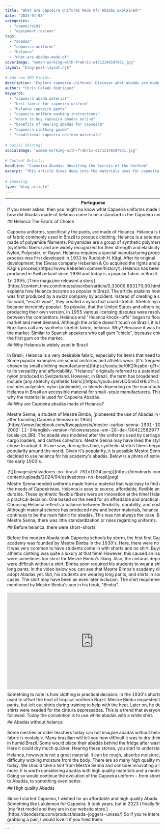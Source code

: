 ```yaml
---
title: "What are Capoeira Uniforms Made Of? Abadás Explained!"
date: "2024-04-03"
categories:
  - "capoeira101"
  - "equipment-reviews"
tags:
  - "abadas"
  - "capoeira-uniforms"
  - "helanca"
  - "what-are-abadas-made-of"
coverImage: "woman-working-with-frabric-e1712148507931.jpg"
layout: "blog-post-layout.njk"

# Add new SEO Fields:
description: "Explore capoeira uniforms! Discover what abadás are made of, including the popular helanca fabric, and why they're essential gear. "
author: "Chris Calado Rodriguez"
keywords:
  - "capoeira abada material"
  - "best fabric for capoeira uniform"
  - "helanca capoeira pants"
  - "capoeira uniform washing instructions"
  - "where to buy capoeira abadas online"
  - "benefits of wearing abadas for capoeira"
  - "capoeira clothing guide"
  - "traditional capoeira uniform materials"

# Social Sharing:
socialImage: "woman-working-with-frabric-e1712148507931.jpg"

# Content Details:
headline: "Capoeira Abadás: Unveiling the Secrets of the Uniform"
excerpt: "This article dives deep into the materials used for capoeira abadás, explaining the benefits of helanca and providing insights into choosing the perfect uniform."

# Indexing:
type: "blog-article"
---
```



<table class="capoeira-table">
    <tr class="header-row">
        <th>Portuguese</th>
        <th>English</th>
    </tr>
    <tr>
        <td>If you never asked, then you might no know what Capoeira uniforms made of. And how did Abadás made of helanca come to be a standard in the Capoeira community?</td>
        <td>If you never asked, then you might no know what Capoeira uniforms made of. And how did Abadás made of helanca come to be a standard in the Capoeira community?</td>
    </tr>
    <tr>
        <td>## Helanca The Fabric of Choice<br><br>Capoeira uniforms, specifically the pants, are made of Helanca. Helanca is the type of fabric commonly used in Brazil to produce clothing. Helanca is a patented yarn made of polyamide filaments. Polyamides are a group of synthetic polymers (synthetic fibers) and are widely recognized for their strength and elasticity. Think Nylon, Polyester, or Rayon. Helanca requires a special manufacturing process. This process was first developed in 1931 by Rudolph H. Kägi. After its original development, the [Swiss company Heberlein & Co acquired the rights and patent to Kägi's process](https://www.heberlein.com/en/history/). Helanca has been produced in Switzerland since 1936 and today is a popular fabric in Brazil.</td>
        <td>## Helanca The Fabric of Choice<br><br>Capoeira uniforms, specifically the pants, are made of Helanca. Helanca is the type of fabric commonly used in Brazil to produce clothing. Helanca is a patented yarn made of polyamide filaments. Polyamides are a group of synthetic polymers (synthetic fibers) and are widely recognized for their strength and elasticity. Think Nylon, Polyester, or Rayon. Helanca requires a special manufacturing process. This process was first developed in 1931 by Rudolph H. Kägi. After its original development, the [Swiss company Heberlein & Co acquired the rights and patent to Kägi's process](https://www.heberlein.com/en/history/). Helanca has been produced in Switzerland since 1936 and today is a popular fabric in Brazil.</td>
    </tr>
    <tr>
        <td>1n 1955, [Time magazine released a story](https://content.time.com/time/subscriber/article/0,33009,893170,00.html) that explains how Helanca became so popular in Brazil. The article explains how Helanca was first produced by a swizz company by accident. Instead of creating a substitute for wool, "ersatz wool", they created a nylon that could stretch. Stretch nylon became incredibly popular. So popular, that the United States and others began producing their own version. In 1955 various licensing disputes were resolved between the competitors. Helanca and "Helanca knock-offs" began to flood the market and meet demand. Although the article doesn't touch on Brazil, it is likely Brazilians call any synthetic stretch fabric, helanca. Why? Because it was the first on the market. Similar to Spanish speakers who call gum "chicle", because chiclets was the first gum on the market.</td>
        <td>1n 1955, [Time magazine released a story](https://content.time.com/time/subscriber/article/0,33009,893170,00.html) that explains how Helanca became so popular in Brazil. The article explains how Helanca was first produced by a swizz company by accident. Instead of creating a substitute for wool, "ersatz wool", they created a nylon that could stretch. Stretch nylon became incredibly popular. So popular, that the United States and others began producing their own version. In 1955 various licensing disputes were resolved between the competitors. Helanca and "Helanca knock-offs" began to flood the market and meet demand. Although the article doesn't touch on Brazil, it is likely Brazilians call any synthetic stretch fabric, helanca. Why? Because it was the first on the market. Similar to Spanish speakers who call gum "chicle", because chiclets was the first gum on the market.</td>
    </tr>
    <tr>
        <td>## Why Helanca is widely used in Brazil<br><br>In Brazil, Helanca is a very desirable fabric, especially for items that need to stretch. Some popular examples are school uniforms and athletic wear. [It's frequently chosen by small clothing manufacturers](https://youtu.be/0K2Ihzabe-g?t=21) due to its versatility and affordability. "Helanca" originally referred to a patented type of nylon produced in Switzerland. However, in Brazil, the term has broadened to include [any stretchy synthetic fabric](https://youtu.be/vLQ0m62kHLc?t=11). This includes polyester, nylon (polymide), or blends depending on the manufacturer. Helanca in Brasil an accessible material for small-scale manufacturers. This is likely why the material is used for Capoeira Abadás.</td>
        <td>## Why Helanca is widely used in Brazil<br><br>In Brazil, Helanca is a very desirable fabric, especially for items that need to stretch. Some popular examples are school uniforms and athletic wear. [It's frequently chosen by small clothing manufacturers](https://youtu.be/0K2Ihzabe-g?t=21) due to its versatility and affordability. "Helanca" originally referred to a patented type of nylon produced in Switzerland. However, in Brazil, the term has broadened to include [any stretchy synthetic fabric](https://youtu.be/vLQ0m62kHLc?t=11). This includes polyester, nylon (polymide), or blends depending on the manufacturer. Helanca in Brasil an accessible material for small-scale manufacturers. This is likely why the material is used for Capoeira Abadás.</td>
    </tr>
    <tr>
        <td>## Why are Capoeira abadás made of Helanca?<br><br>Mestre Senna, a student of Mestre Bimba, [pioneered the use of Abadás in Capoeira after founding Capoeira Senovax in 1955](https://www.facebook.com/ftwcap/posts/mestre-carlos-senna-1931-10-28-2002-11-04english-version-followsnasceu-em-28-de-/304125829775835/?locale=pt_BR). The abadá was modeled after the uniforms used by carriage drivers, cargo loaders, and clothes collectors. Mestre Senna may have liked the style and chose to adopt it. As we saw, during this time, synthetic stretch fibers began to gain popularity around the world. Given it's popularity, it is possible Mestre Senna decided to use helanca for his academy's abadás. Below is a photo of estivadores in the early 1900's.<br><br>[![](images/estivadores-no-brasil-761x1024.jpeg)](https://dendearts.com/wp-content/uploads/2024/04/estivadores-no-brasil.jpeg)</td>
        <td>## Why are Capoeira abadás made of Helanca?<br><br>Mestre Senna, a student of Mestre Bimba, [pioneered the use of Abadás in Capoeira after founding Capoeira Senovax in 1955](https://www.facebook.com/ftwcap/posts/mestre-carlos-senna-1931-10-28-2002-11-04english-version-followsnasceu-em-28-de-/304125829775835/?locale=pt_BR). The abadá was modeled after the uniforms used by carriage drivers, cargo loaders, and clothes collectors. Mestre Senna may have liked the style and chose to adopt it. As we saw, during this time, synthetic stretch fibers began to gain popularity around the world. Given it's popularity, it is possible Mestre Senna decided to use helanca for his academy's abadás. Below is a photo of estivadores in the early 1900's.<br><br>[![](images/estivadores-no-brasil-761x1024.jpeg)](https://dendearts.com/wp-content/uploads/2024/04/estivadores-no-brasil.jpeg)</td>
    </tr>
    <tr>
        <td>Mestre Senna needed uniforms made from a material that was easy to find and met the needs of Capoeiristas. Helanca is easy to source, affordable, flexible and durable. These synthetic flexible fibers were an innovation at the time! Helanca was a practical decision. One based on the need for an affordable and practical material. Choosing Helanca reflects a balance between flexibility, durability, and cost. Although material science has produced new and better materials, helanca continues to be the main fabric for abadás. This was not always the case. Before Mestre Senna, there was little standardization or rules regarding uniforms.</td>
        <td>Mestre Senna needed uniforms made from a material that was easy to find and met the needs of Capoeiristas. Helanca is easy to source, affordable, flexible and durable. These synthetic flexible fibers were an innovation at the time! Helanca was a practical decision. One based on the need for an affordable and practical material. Choosing Helanca reflects a balance between flexibility, durability, and cost. Although material science has produced new and better materials, helanca continues to be the main fabric for abadás. This was not always the case. Before Mestre Senna, there was little standardization or rules regarding uniforms.</td>
    </tr>
    <tr>
        <td>## Before helanca, there were short-shorts<br><br>Before the modern Abada took Capoeira schools by storm, the first first Capoeira academy was founded by Mestre Bimba in the 1930's. Here, there were no uniforms. It was very common to have students come in with shorts and no shirt. Buying athletic clothing was quite a luxury at that time! However, this caused an issue. Short were sometimes too short for Mestre Bimba's liking. Also, the cinturas depressadas were difficult without a shirt. Bimba soon required his students to wear a shirt and long pants. In the video below you can see that Mestre Bimba's academy did not adopt Abadas yet. But, his students are wearing long pants, and shirts in some cases. The shirt may have been an even later inclusion. The shirt requirement is mentioned by Mestre Bimba's son in his book, "Bimba".<br><br><iframe width="560" height="315" src="https://www.youtube.com/embed/PrDD9qutULM" title="YouTube video player" frameborder="0" allow="accelerometer; autoplay; clipboard-write; encrypted-media; gyroscope; picture-in-picture" allowfullscreen></iframe></td>
        <td>## Before helanca, there were short-shorts<br><br>Before the modern Abada took Capoeira schools by storm, the first first Capoeira academy was founded by Mestre Bimba in the 1930's. Here, there were no uniforms. It was very common to have students come in with shorts and no shirt. Buying athletic clothing was quite a luxury at that time! However, this caused an issue. Short were sometimes too short for Mestre Bimba's liking. Also, the cinturas depressadas were difficult without a shirt. Bimba soon required his students to wear a shirt and long pants. In the video below you can see that Mestre Bimba's academy did not adopt Abadas yet. But, his students are wearing long pants, and shirts in some cases. The shirt may have been an even later inclusion. The shirt requirement is mentioned by Mestre Bimba's son in his book, "Bimba".<br><br><iframe width="560" height="315" src="https://www.youtube.com/embed/PrDD9qutULM" title="YouTube video player" frameborder="0" allow="accelerometer; autoplay; clipboard-write; encrypted-media; gyroscope; picture-in-picture" allowfullscreen></iframe></td>
    </tr>
    <tr>
        <td>Something to note is how clothing is practical decision. In the 1930's shorts were used to offset the heat of tropical northern Brazil. Mestre Bimba requested long pants, but left out shirts during training to help with the heat. Later on, he decided shirts were needed for the cintura depressadas. This is a trend that everyone followed. Today the convention is to use white abadás with a white shirt.</td>
        <td>Something to note is how clothing is practical decision. In the 1930's shorts were used to offset the heat of tropical northern Brazil. Mestre Bimba requested long pants, but left out shirts during training to help with the heat. Later on, he decided shirts were needed for the cintura depressadas. This is a trend that everyone followed. Today the convention is to use white abadás with a white shirt.</td>
    </tr>
    <tr>
        <td>## Abadás without helanca<br><br>Some mestres or older teachers today can not imagine abadás without helanca. The fabric is nostalgic. Many brazilian will tell you how difficult it was to dry their abadás in humid Brazil. Some would place their abadás behind the fridge after washing it. Here it could dry much quicker. Hearing these stories, you start to understand.</td>
        <td>## Abadás without helanca<br><br>Some mestres or older teachers today can not imagine abadás without helanca. The fabric is nostalgic. Many brazilian will tell you how difficult it was to dry their abadás in humid Brazil. Some would place their abadás behind the fridge after washing it. Here it could dry much quicker. Hearing these stories, you start to understand.</td>
    </tr>
    <tr>
        <td>Helanca, however is not a great material. It can be rough, absorbs moisture, and has difficulty wicking moisture from the body. There are so many high quality materials today. We should take a hint from Mestre Senna and consider innovating a little more. It is worth considering abadás with high quality materials and a modern fit. Doing so would continue the evolution of the Capoeira uniform - from short-shorts, to Abadás, to something even better.</td>
        <td>Helanca, however is not a great material. It can be rough, absorbs moisture, and has difficulty wicking moisture from the body. There are so many high quality materials today. We should take a hint from Mestre Senna and consider innovating a little more. It is worth considering abadás with high quality materials and a modern fit. Doing so would continue the evolution of the Capoeira uniform - from short-shorts, to Abadás, to something even better.</td>
    </tr>
    <tr>
        <td>## High quality Abadás<br><br>Since I started Capoeira, I wished for an affordable and high quality Abada. Something like Lululemon for Capoeira. It took years, but in 2023 I finally finished [my first model and they are in our website store.](https://dendearts.com/product/abada-joggers-unisex/) So if you're interested in grabbing a pair, I would love it if you tried them.</td>
        <td>## High quality Abadás<br><br>Since I started Capoeira, I wished for an affordable and high quality Abada. Something like Lululemon for Capoeira. It took years, but in 2023 I finally finished [my first model and they are in our website store.](https://dendearts.com/product/abada-joggers-unisex/) So if you're interested in grabbing a pair, I would love it if you tried them.</td>
    </tr>
</table>
```